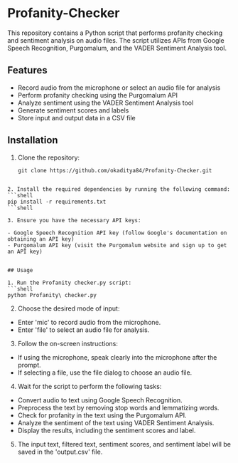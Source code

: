 # Profanity-Checker

This repository contains a Python script that performs profanity checking and sentiment analysis on audio files. The script utilizes APIs from Google Speech Recognition, Purgomalum, and the VADER Sentiment Analysis tool.

## Features

- Record audio from the microphone or select an audio file for analysis
- Perform profanity checking using the Purgomalum API
- Analyze sentiment using the VADER Sentiment Analysis tool
- Generate sentiment scores and labels
- Store input and output data in a CSV file

## Installation

1. Clone the repository:

   ```shell
   git clone https://github.com/okaditya84/Profanity-Checker.git
```shell

2. Install the required dependencies by running the following command:
```shell
pip install -r requirements.txt
```shell

3. Ensure you have the necessary API keys:

- Google Speech Recognition API key (follow Google's documentation on obtaining an API key)
- Purgomalum API key (visit the Purgomalum website and sign up to get an API key)


## Usage

1. Run the Profanity checker.py script:
```shell
python Profanity\ checker.py
```

2. Choose the desired mode of input:

- Enter 'mic' to record audio from the microphone.
- Enter 'file' to select an audio file for analysis.

3. Follow the on-screen instructions:

- If using the microphone, speak clearly into the microphone after the prompt.
- If selecting a file, use the file dialog to choose an audio file.

4. Wait for the script to perform the following tasks:

- Convert audio to text using Google Speech Recognition.
- Preprocess the text by removing stop words and lemmatizing words.
- Check for profanity in the text using the Purgomalum API.
- Analyze the sentiment of the text using VADER Sentiment Analysis.
- Display the results, including the sentiment scores and label.

5. The input text, filtered text, sentiment scores, and sentiment label will be saved in the 'output.csv' file.

